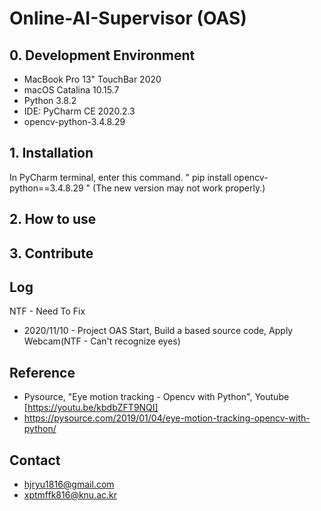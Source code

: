 # Online-AI-Supervisor (OAS)

## 0. Development Environment
* MacBook Pro 13" TouchBar 2020
* macOS Catalina 10.15.7
* Python 3.8.2
* IDE: PyCharm CE 2020.2.3
* opencv-python-3.4.8.29

## 1. Installation

In PyCharm terminal, enter this command. " pip install opencv-python==3.4.8.29 " (The new version may not work properly.)

## 2. How to use

## 3. Contribute

## Log
NTF - Need To Fix

* 2020/11/10 - Project OAS Start, Build a based source code, Apply Webcam(NTF - Can't recognize eyes)

## Reference

* Pysource, "Eye motion tracking - Opencv with Python", Youtube [https://youtu.be/kbdbZFT9NQI]
* https://pysource.com/2019/01/04/eye-motion-tracking-opencv-with-python/

## Contact

* hjryu1816@gmail.com
* xptmffk816@knu.ac.kr


